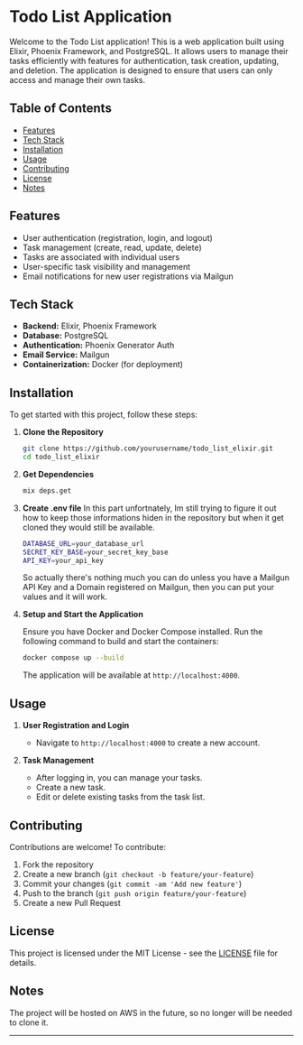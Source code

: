# Todo List Application

Welcome to the Todo List application! This is a web application built using Elixir, Phoenix Framework, and PostgreSQL. It allows users to manage their tasks efficiently with features for authentication, task creation, updating, and deletion. The application is designed to ensure that users can only access and manage their own tasks.

## Table of Contents

- [Features](#features)
- [Tech Stack](#tech-stack)
- [Installation](#installation)
- [Usage](#usage)
- [Contributing](#contributing)
- [License](#license)
- [Notes](#notes)

## Features

- User authentication (registration, login, and logout)
- Task management (create, read, update, delete)
- Tasks are associated with individual users
- User-specific task visibility and management
- Email notifications for new user registrations via Mailgun

## Tech Stack

- **Backend:** Elixir, Phoenix Framework
- **Database:** PostgreSQL
- **Authentication:** Phoenix Generator Auth
- **Email Service:** Mailgun
- **Containerization:** Docker (for deployment)

## Installation

To get started with this project, follow these steps:

1. **Clone the Repository**

   ```sh
   git clone https://github.com/yourusername/todo_list_elixir.git
   cd todo_list_elixir
   ```

2. **Get Dependencies**

   ```sh
   mix deps.get
   ```
3. **Create .env file**
   In this part unfortnately, Im still trying to figure it out how to keep those informations hiden in the repository but when it get cloned they would still be available.
   ```sh
   DATABASE_URL=your_database_url
   SECRET_KEY_BASE=your_secret_key_base
   API_KEY=your_api_key
   ```
   So actually there's nothing much you can do unless you have a Mailgun API Key and a Domain registered on Mailgun, then you can put your values and it will work.

4. **Setup and Start the Application**

   Ensure you have Docker and Docker Compose installed. Run the following command to build and start the containers:

   ```sh
   docker compose up --build
   ```

   The application will be available at `http://localhost:4000`.

## Usage

1. **User Registration and Login**

   - Navigate to `http://localhost:4000` to create a new account.

2. **Task Management**

   - After logging in, you can manage your tasks.
   - Create a new task.
   - Edit or delete existing tasks from the task list.

## Contributing

Contributions are welcome! To contribute:

1. Fork the repository
2. Create a new branch (`git checkout -b feature/your-feature`)
3. Commit your changes (`git commit -am 'Add new feature'`)
4. Push to the branch (`git push origin feature/your-feature`)
5. Create a new Pull Request

## License

This project is licensed under the MIT License - see the [LICENSE](LICENSE) file for details.

## Notes

The project will be hosted on AWS in the future, so no longer will be needed to clone it.

---
